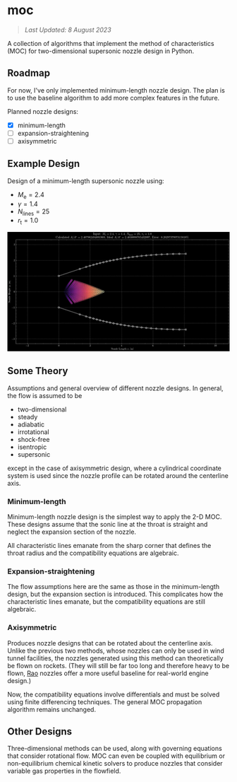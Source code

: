 # moc

> *Last Updated: 8 August 2023*

A collection of algorithms that implement the method of characteristics (MOC) for two-dimensional supersonic nozzle design in Python.

## Roadmap

For now, I've only implemented minimum-length nozzle design. The plan is to use the baseline algorithm to add more complex features in the future.

Planned nozzle designs:

- [x] minimum-length
- [ ] expansion-straightening
- [ ] axisymmetric

## Example Design

Design of a minimum-length supersonic nozzle using:

- $M_\text{e}=2.4$
- $\gamma=1.4$
- $N_\text{lines}=25$
- $r_\text{t}=1.0$

![example design](img/example.webp)

## Some Theory

Assumptions and general overview of different nozzle designs. In general, the flow is assumed to be

- two-dimensional
- steady
- adiabatic
- irrotational
- shock-free
- isentropic
- supersonic

except in the case of axisymmetric design, where a cylindrical coordinate system is used since the nozzle profile can be rotated around the centerline axis.

### Minimum-length

Minimum-length nozzle design is the simplest way to apply the 2-D MOC. These designs assume that the sonic line at the throat is straight and neglect the expansion section of the nozzle.

All characteristic lines emanate from the sharp corner that defines the throat radius and the compatibility equations are algebraic.

### Expansion-straightening

The flow assumptions here are the same as those in the minimum-length design, but the expansion section is introduced. This complicates how the characteristic lines emanate, but the compatibility equations are still algebraic.

### Axisymmetric

Produces nozzle designs that can be rotated about the centerline axis. Unlike the previous two methods, whose nozzles can only be used in wind tunnel facilities, the nozzles generated using this method can theoretically be flown on rockets. (They will still be far too long and therefore heavy to be flown, [Rao](https://en.wikipedia.org/wiki/Bell_nozzle) nozzles offer a more useful baseline for real-world engine design.)

Now, the compatibility equations involve differentials and must be solved using finite differencing techniques. The general MOC propagation algorithm remains unchanged.

## Other Designs

Three-dimensional methods can be used, along with governing equations that consider rotational flow. MOC can even be coupled with equilibrium or non-equilibrium chemical kinetic solvers to produce nozzles that consider variable gas properties in the flowfield.
